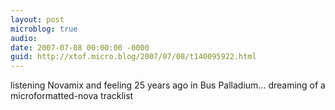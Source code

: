 ```yaml
---
layout: post
microblog: true
audio: 
date: 2007-07-08 00:00:00 -0000
guid: http://xtof.micro.blog/2007/07/08/t140095922.html
---
```

listening Novamix and feeling 25 years ago in Bus Palladium... dreaming of a microformatted-nova tracklist
